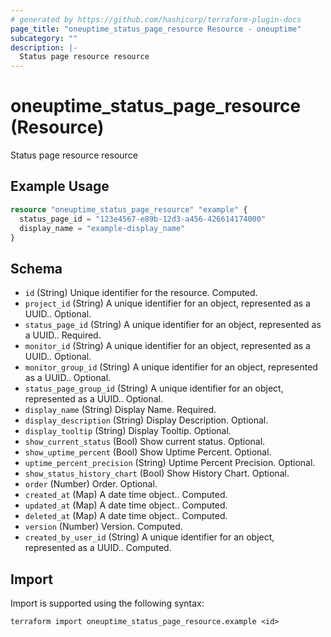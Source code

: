```yaml
---
# generated by https://github.com/hashicorp/terraform-plugin-docs
page_title: "oneuptime_status_page_resource Resource - oneuptime"
subcategory: ""
description: |-
  Status page resource resource
---
```


# oneuptime_status_page_resource (Resource)

Status page resource resource

## Example Usage

```terraform
resource "oneuptime_status_page_resource" "example" {
  status_page_id = "123e4567-e89b-12d3-a456-426614174000"
  display_name = "example-display_name"
}
```

## Schema

- `id` (String) Unique identifier for the resource. Computed.
- `project_id` (String) A unique identifier for an object, represented as a UUID.. Optional.
- `status_page_id` (String) A unique identifier for an object, represented as a UUID.. Required.
- `monitor_id` (String) A unique identifier for an object, represented as a UUID.. Optional.
- `monitor_group_id` (String) A unique identifier for an object, represented as a UUID.. Optional.
- `status_page_group_id` (String) A unique identifier for an object, represented as a UUID.. Optional.
- `display_name` (String) Display Name. Required.
- `display_description` (String) Display Description. Optional.
- `display_tooltip` (String) Display Tooltip. Optional.
- `show_current_status` (Bool) Show current status. Optional.
- `show_uptime_percent` (Bool) Show Uptime Percent. Optional.
- `uptime_percent_precision` (String) Uptime Percent Precision. Optional.
- `show_status_history_chart` (Bool) Show History Chart. Optional.
- `order` (Number) Order. Optional.
- `created_at` (Map) A date time object.. Computed.
- `updated_at` (Map) A date time object.. Computed.
- `deleted_at` (Map) A date time object.. Computed.
- `version` (Number) Version. Computed.
- `created_by_user_id` (String) A unique identifier for an object, represented as a UUID.. Computed.

## Import

Import is supported using the following syntax:

```shell
terraform import oneuptime_status_page_resource.example <id>
```
